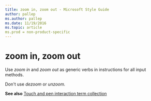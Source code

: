 ```yaml
---
title: zoom in, zoom out - Microsoft Style Guide
author: pallep
ms.author: pallep
ms.date: 11/19/2016
ms.topic: article
ms.prod = non-product-specific
---
```


# zoom in, zoom out

Use *zoom in* and *zoom out* as generic verbs in instructions for all input methods.

Don't use *dezoom* or *unzoom.* 

**See also** [Touch and pen interaction term collection](/style-guide/a-z-word-list-term-collections/term-collections/touch-pen-interaction-terms) 
